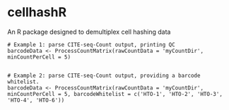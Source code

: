 # cellhashR
An R package designed to demultiplex cell hashing data



```
# Example 1: parse CITE-seq-Count output, printing QC
barcodeData <- ProcessCountMatrix(rawCountData = 'myCountDir', minCountPerCell = 5)


# Example 2: parse CITE-seq-Count output, providing a barcode whitelist. 
barcodeData <- ProcessCountMatrix(rawCountData = 'myCountDir', minCountPerCell = 5, barcodeWhitelist = c('HTO-1', 'HTO-2', 'HTO-3', 'HTO-4', 'HTO-6'))


```